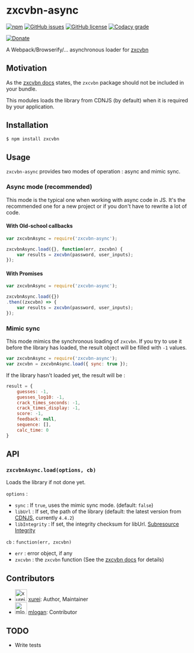 # zxcvbn-async

[![npm](https://img.shields.io/npm/v/zxcvbn-async.svg)](https://www.npmjs.com/package/zxcvbn-async)
[![GitHub issues](https://img.shields.io/github/issues/xurei/zxcvbn-async.svg)](https://github.com/xurei/zxcvbn-async/issues)
[![GitHub license](https://img.shields.io/badge/license-MIT-blue.svg)](https://raw.githubusercontent.com/xurei/zxcvbn-async/master/LICENSE.txt)
[![Codacy grade](https://img.shields.io/codacy/grade/2dd191109774467db47c0dc8afdf605c.svg)](https://www.codacy.com/app/xurei/zxcvbn-async)


[![Donate](https://liberapay.com/assets/widgets/donate.svg)](https://liberapay.com/xurei/donate)

A Webpack/Browserify/... asynchronous loader for [zxcvbn](https://www.npmjs.com/package/zxcvbn)

## Motivation 

As the [zxcvbn docs](https://www.npmjs.com/package/zxcvbn#browserify--webpack) states, 
the `zxcvbn` package should not be included in your bundle. 

This modules loads the library from CDNJS (by default) when it is required by your application.   

## Installation

```bash
$ npm install zxcvbn
```

## Usage

`zxcvbn-async` provides two modes of operation : async and mimic sync.

### Async mode (recommended)
This mode is the typical one when working with async code in JS. It's the recommended one for a new 
project or if you don't have to rewrite a lot of code. 
 
#### With Old-school callbacks
```javascript
var zxcvbnAsync = require('zxcvbn-async');

zxcvbnAsync.load({}, function(err, zxcvbn) {
    var results = zxcvbn(password, user_inputs);
});
```

#### With Promises
```javascript
var zxcvbnAsync = require('zxcvbn-async');

zxcvbnAsync.load({})
.then((zxcvbn) => {
    var results = zxcvbn(password, user_inputs);
});
```

### Mimic sync
This mode mimics the synchronous loading of `zxcvbn`. If you try to use it before the library has loaded,
the result object will be filled with `-1` values. 
```javascript
var zxcvbnAsync = require('zxcvbn-async');
var zxcvbn = zxcvbnAsync.load({ sync: true });
```

If the library hasn't loaded yet, the result will be :
```javascript
result = {
	guesses: -1,
	guesses_log10: -1,
	crack_times_seconds: -1,
	crack_times_display: -1,
	score: -1,
	feedback: null,
	sequence: [],
	calc_time: 0
}
```

## API

### `zxcvbnAsync.load(options, cb)`
Loads the library if not done yet.

`options` : 
- `sync` : If `true`, uses the mimic sync mode. (default: `false`)
- `libUrl` : If set, the path of the library (default: the latest version from [CDNJS](https://cdnjs.com/libraries/zxcvbn), currently `4.4.2`)
- `libIntegrity` : If set, the integrity checksum for libUrl. [Subresource Integrity](https://developer.mozilla.org/en-US/docs/Web/Security/Subresource_Integrity)

`cb` : `function(err, zxcvbn)`
- `err` : error object, if any
- `zxcvbn` : the `zxcvbn` function (See the [zxcvbn docs](https://www.npmjs.com/package/zxcvbn) for details) 

## Contributors

- <img alt="xurei" src="https://avatars.githubusercontent.com/xurei"  width="32" style="background: #fff"/> [xurei](https://github.com/xurei): Author, Maintainer
- <img alt="mlogan" src="https://avatars.githubusercontent.com/mlogan" width="32" style="background: #fff"/> [mlogan](https://github.com/mlogan): Contributor

## TODO 
- Write tests

